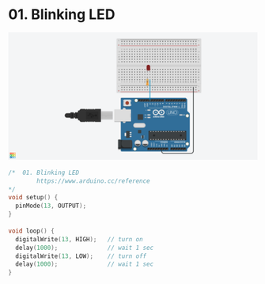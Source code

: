 # 01. Blinking LED

![](gfx/01_blink.png)

```ino
/*  01. Blinking LED
        https://www.arduino.cc/reference
*/
void setup() {
  pinMode(13, OUTPUT);
}

void loop() {
  digitalWrite(13, HIGH);   // turn on
  delay(1000);              // wait 1 sec
  digitalWrite(13, LOW);    // turn off
  delay(1000);              // wait 1 sec
}
```
